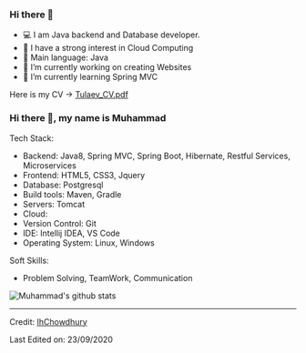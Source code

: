 ### Hi there 👋

- 💻 I am Java backend and Database developer.
- 📝 I have a strong interest in Cloud Computing
- 🌟 Main language: Java
- 🔭 I’m currently working on creating Websites
- 🌱 I’m currently learning Spring MVC

Here is my CV -> [Tulaev_CV.pdf](https://github.com/TulaevMuhammad/TulaevMuhammad/files/10855144/Tulaev_CV.pdf)

### Hi there 👋, my name is Muhammad 

Tech Stack:

- Backend: Java8, Spring MVC, Spring Boot, Hibernate, Restful Services, Microservices
- Frontend: HTML5, CSS3, Jquery
- Database: Postgresql
- Build tools: Maven, Gradle
- Servers: Tomcat
- Cloud:
- Version Control: Git
- IDE: Intellij IDEA, VS Code
- Operating System: Linux, Windows

Soft Skills:

- Problem Solving, TeamWork, Communication 

![Muhammad's github stats](https://github-readme-stats.vercel.app/api?username=IhChowdhury&show_icons=true&theme=radical)

----
Credit: [IhChowdhury](https://github.com/IhChowdhury)

Last Edited on: 23/09/2020
